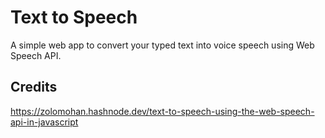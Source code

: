 # Text to Speech

A simple web app to convert your typed text into voice speech using Web Speech API.

## Credits
https://zolomohan.hashnode.dev/text-to-speech-using-the-web-speech-api-in-javascript